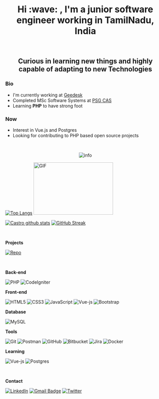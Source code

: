<h1 align=center> Hi :wave: , I'm a junior software engineer working in TamilNadu, India </h1> 
<br />
<h2 align=center> Curious in learning new things and highly capable of adapting to new Technologies</h2>
<!-- <img src="https://komarev.com/ghpvc/?username=Castro456&color=brightgreen" alt="Castro456"/> -->

### Bio
- I'm currently working at <a href="https://geedesk.com/" target="_blank">Geedesk</a>
- Completed MSc Software Systems at <a href="https://www.psgcas.ac.in/" target="_blank">PSG CAS</a>
- Learning <b>PHP</b> to have strong foot

### Now
- Interest in Vue.js and Postgres
- Looking for contributing to PHP based open source projects 

<br />

<p align=center>
<img src="https://github-profile-summary-cards.vercel.app/api/cards/profile-details?username=Castro456&theme=vue" alt="info">
</p>


[![Top Langs](https://github-readme-stats.vercel.app/api/top-langs/?username=Castro456&exclude_repo=Sample&layout=compact)](https://github.com/Castro456) <img alt="GIF" src="https://user-images.githubusercontent.com/5355808/139111924-210cc6fa-9fb1-4dac-929d-6324a5836a92.gif" width="250" height="164" />
 <!-- <img alt="GIF" src="https://media.giphy.com/media/k0ijJhqrUP4T2EvmJ1/giphy.gif" width="250" height="167" /> -->
<!-- https://media.giphy.com/media/k0ijJhqrUP4T2EvmJ1/giphy.gif -->
<!-- https://media.giphy.com/media/hpXdHPfFI5wTABdDx9/giphy.gif -->
<!-- https://media.giphy.com/media/PI3QGKFN6XZUCMMqJm/giphy.gif -->

[![Castro github stats](https://github-readme-stats.vercel.app/api?username=Castro456)](https://github.com/Castro456/) [![GitHub Streak](https://github-readme-streak-stats.herokuapp.com?user=Castro456&theme=swift)](https://github.com/Castro456/)

<br />

**Projects**

[![Repo](https://github-readme-stats.vercel.app/api/pin/?username=Castro456&repo=CodeIgniter-to-do)](https://github.com/Castro456/CodeIgniter-to-do)

<br />

**Back-end**

![PHP](https://img.shields.io/badge/PHP-%23777BB4.svg?style=flat-square&logo=php&logoColor=white)
![CodeIgniter](https://img.shields.io/badge/CodeIgniter-%23EF4223.svg?style=flat-square&logo=codeIgniter&logoColor=white)


**Front-end**

![HTML5](https://img.shields.io/badge/-HTML5-%23E44D27?style=flat-square&logo=html5&logoColor=ffffff)
![CSS3](https://img.shields.io/badge/-CSS3-%231572B6?style=flat-square&logo=css3)
![JavaScript](https://img.shields.io/badge/-JavaScript-%23F7DF1C?style=flat-square&logo=javascript&logoColor=000000&labelColor=%23F7DF1C&color=%23FFCE5A)
![Vue-js](https://img.shields.io/badge/-Vue-4fc08d?style=flat&logo=vuedotjs&logoColor=fff)
![Bootstrap](https://img.shields.io/badge/-bootstrap-%23563D7C?style=flat-square&logo=bootstrap&logoColor=white)


**Database**

![MySQL](https://img.shields.io/badge/MySQL-%2300f.svg?style=flat-square&logo=mysql&logoColor=white)


**Tools**

![Git](https://img.shields.io/badge/git-%23F05033.svg?style=flat-square&logo=git&logoColor=white)
![Postman](https://img.shields.io/badge/Postman-FF6C37?style=flat-square&logo=postman&logoColor=white)
![GitHub](https://img.shields.io/badge/github-%23121011.svg?style=flat-square&logo=github&logoColor=white)
![Bitbucket](https://img.shields.io/badge/bitbucket-%230047B3.svg?style=flat-square&logo=bitbucket&logoColor=white)
![Jira](https://img.shields.io/badge/jira-%230A0FFF.svg?style=flat-square&logo=jira&logoColor=white)
![Docker](https://img.shields.io/badge/docker-%230db7ed.svg?style=flat-square&logo=docker&logoColor=white)


**Learning**

![Vue-js](https://img.shields.io/badge/-Vue-4fc08d?style=flat-square&logo=vuedotjs&logoColor=fff)
![Postgres](https://img.shields.io/badge/postgres-%23316192.svg?style=flat-square&logo=postgresql&logoColor=white)

<br />

**Contact**

[![LinkedIn](https://img.shields.io/badge/linkedin-%230077B5.svg?style=flat-square&logo=linkedin&logoColor=white&link=https://www.linkedin.com/in/castro-m-s/)](https://www.linkedin.com/in/castro-m-s/)
[![Gmail Badge](https://img.shields.io/badge/Gmail-c14438?style=flat-square&logo=Gmail&logoColor=white&link=mailto:castrosid456@gmail.com)](mailto:castrosid456@gmail.com)
[![Twitter](https://img.shields.io/badge/Twitter-%231DA1F2.svg?style=flat-square&logo=Twitter&logoColor=white&link=https://twitter.com/castro_zac)](https://twitter.com/castro_zac)